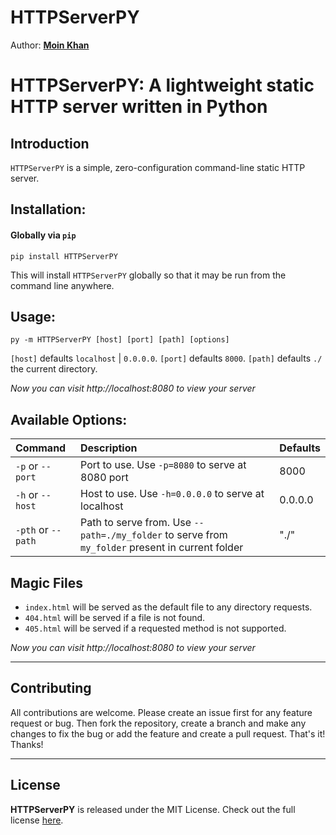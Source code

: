 HTTPServerPY
=======

Author: **[Moin Khan](https://github.com/mo-inkhan)**

# HTTPServerPY: A lightweight static HTTP server written in Python

## Introduction

`HTTPServerPY` is a simple, zero-configuration command-line static HTTP server.

## Installation:

#### Globally via `pip`

    pip install HTTPServerPY

This will install `HTTPServerPY` globally so that it may be run from the command line anywhere.

## Usage:

    py -m HTTPServerPY [host] [port] [path] [options]

`[host]` defaults `localhost` | `0.0.0.0`.
`[port]` defaults `8000`.
`[path]` defaults `./` the current directory.

*Now you can visit http://localhost:8080 to view your server*

## Available Options:

| Command                      | Description                                                                                      | Defaults |
| :--------------------------- | :----------------------------------------------------------------------------------------------- | :------- |
| `-p` or `--port`             | Port to use. Use `-p=8080` to serve at 8080 port                                                 | 8000     |
| `-h` or `--host`             | Host to use. Use `-h=0.0.0.0` to serve at localhost                                              | 0.0.0.0  |
| `-pth`&nbsp;or&nbsp;`--path` | Path to serve from. Use `--path=./my_folder` to serve from `my_folder` present in current folder | "./"     |

## Magic Files

- `index.html` will be served as the default file to any directory requests.
- `404.html` will be served if a file is not found.
- `405.html` will be served if a requested method is not supported.

*Now you can visit http://localhost:8080 to view your server*

---

## Contributing
All contributions are welcome. Please create an issue first for any feature request
or bug. Then fork the repository, create a branch and make any changes to fix the bug
or add the feature and create a pull request. That's it!
Thanks!

---

## License
**HTTPServerPY** is released under the MIT License.
Check out the full license [here](LICENSE).
